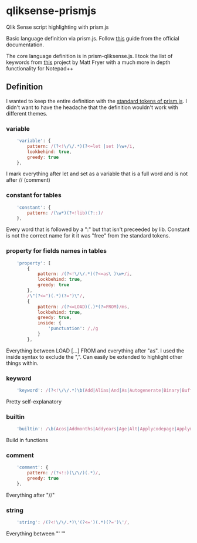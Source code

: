 # qliksense-prismjs
Qlik Sense script highlighting with prism.js

Basic language definition via prism.js. Follow [this](https://prismjs.com/extending.html#creating-a-new-language-definition) guide from the official documentation.

The core language definition is in prism-qliksense.js. I took the list of keywords from [this](https://github.com/MattFryer/Qlik-Notepad-plus-plus) project by Matt Fryer
with a much more in depth functionality for Notepad++

## Definition

I wanted to keep the entire definition with the [standard tokens of prism.js](https://prismjs.com/tokens.html#standard-tokens). I didn't want to have the headache that the definition wouldn't work with different themes.

### variable

```javascript
    'variable': {
        pattern: /(?<!\/\/.*)(?<=let |set )\w+/i,
        lookbehind: true,
        greedy: true
    },
```

I mark everything after let and set as a variable that is a full word and is not after // (comment)

### constant for tables

```javascript
    'constant': {
        pattern: /(\w*)(?<!lib)(?::)/
    },
```

Every word that is followed by a ":" but that isn't preceeded by lib. Constant is not the correct name for it it was "free" from the standard tokens.

### property for fields names in tables

```javascript
    'property': [
        {
            pattern: /(?<!\/\/.*)(?<=as\ )\w+/i,
            lockbehind: true,
            greedy: true
        },
        /\"(?<=")(.*)(?=")\"/,
        {
            pattern: /(?<=LOAD)(.)*(?=FROM)/ms,
            lockbehind: true,
            greedy: true,
            inside: {
                'punctuation': /,/g
            }
        },

```

Everything between LOAD [...] FROM and everything after "as". I used the inside syntax to exclude the ",". Can easily be extended to highlight other things within.

### keyword

```javascript
    'keyword': /(?<!\/\/.*)\b(Add|Alias|And|As|Autogenerate|Binary|Buffer|Call|Case|Comment|Concatenate|Connect|Crosstable|Custom|Default|Derive|Detail|Dimension|Directory|Disconnect|Drop|Distinct|Do|Each|Else|Elseif|Endif|Endsub|End|Endswitch|Execute|First|FlushLog|For|Force|From|From_Field|Generic|Hierarchy|10|HierarchyBelongsTo|10|if|In|Inline|Inputfield|10|Intervalmatch|10|Into|join|load|Let|Lib|Loop|Loosen|Map|Measure|Native|Next|Noconcatenate|Not|NullAsNull|NullAsValue|ODBC|OLEDB|Or|Qualify|Replace|Resident|Sample|Script|Section|Select|Semantic|Set|Sleep|SQL|SQLColumns|SQLTables|SQLTypes|Star|Step|Store|Sub|Switch|Table|Then|To|Trace|Unless|Unmap|Unqualify|Untag|Using|When|Where|With)\b/i,

```

Pretty self-explanatory

### builtin

```javascript
    'builtin': /\b(Acos|Addmonths|Addyears|Age|Alt|Applycodepage|Applymap|Argb|Asin|Atan|Atan2|Attribute|Author|Autonumber|Autonumberhash128|Autonumberhash256|Avg|Bitcount|Black|Blackandschole|Blue|Brown|Capitalize|Ceil|Chi2test_chi2|Chi2test_df|Chi2test_p|Chidist|Chiinv|Chr|Class|Clientplatform|Color|Colormaphue|Colormapjet|Colormix1|Colormix2|Combin|Computername|Concat|Connectstring|Converttolocaltime|Correl|Cos|Cosh|Count|Cyan|Darkgray|Day|Dayend|Daylightsaving|Dayname|Daynumberofquarter|Daynumberofyear|Daystart|Div|DocumentName|DocumentPath|DocumentTitle|Dual|E|Evaluate|Even|Exists|Exp|Fabs|Fact|False|Fdist|FieldIndex|FieldName|FieldNumber|FieldValue|FieldValueCount|FileBaseName|FileDir|FileExtension|FileList|FileName|FilePath|FileSize|FileTime|FindOneOf|Finv|FirstSortedValue|FirstValue|FirstWorkDate|Floor|Fmod|Frac|Fractile|Fv|GetExtendedProperty|GetFolderPath|GetObjectField|GetRegistryString|GMT|Green|Hash128|Hash160|Hash256|Hour|HSL|InDay|InDayToTime|Index|InLunarWeek|InLunarWeekToDate|InMonth|InMonths|InMonthsToDate|InMonthToDate|Input|InputAvg|InputSum|InQuarter|InQuarterToDate|Interval|Interval#|InWeek|InWeekToDate|InYear|InYearToDate|IRR|IsNull|IsNum|IsPartialReload|IsText|IterNo|KeepChar|Kurtosis|LastValue|LastWorkDate|Len|LightBlue|LightCyan|LightGray|LightGreen|LightMagenta|LightRed|LINEST_B|LINEST_DF|LINEST_F|LINEST_M|LINEST_R2|LINEST_SEB|LINEST_SEM|LINEST_SEY|LINEST_SSREG|LINEST_SSRESID|LocalTime|log|log10|Lookup|Lower|LTrim|LunarWeekEnd|LunarWeekName|LunarWeekStart|Magenta|MakeDate|MakeTime|MakeWeekDate|MapSubString|Match|Max|MaxString|Median|Mid|Min|MinString|Minute|MissingCount|MixMatch|Mod|Mode|Money|Money#|Month|MonthEnd|MonthName|MonthsEnd|MonthsName|MonthsStart|MonthStart|MsgBox|NetWorkDays|NoOfFields|NoOfReports|NoOfRows|NoOfTables|NORMDIST|NORMINV|Now|nPer|NPV|Null|NullCount|Num|Num|NumAvg|NumCount|NumericCount|NumMax|NumMin|NumSum|Odd|Only|Ord|OSUser|Peek|Permut|Pi|Pick|Pmt|pow|Previous|PurgeChar|PV|QlikTechBlue|QlikTechGray|QlikViewVersion|QuarterEnd|QuarterName|QuarterStart|QvdCreateTime|QvdFieldName|QvdNoOfFields|QvdNoOfRecords|QvdTableName|QVUser|Rand|RangeAvg|RangeCorrel|RangeCount|RangeFractile|RangeIRR|RangeKurtosis|RangeMax|RangeMaxString|RangeMin|RangeMinString|RangeMissingCount|RangeMode|RangeNPV|RangeNullCount|RangeNumericCount|RangeOnly|RangeSkew|RangeStdev|RangeSum|RangeTextCount|RangeXIRR|RangeXNPV|Rate|RecNo|Red|ReloadTime|Repeat|Replace|ReportComment|ReportId|ReportName|ReportNumber|RGB|Round|RowNo|RTrim|Second|SetDateYear|SetDateYearMonth|Sign|sin|sinh|Skew|sqr|sqrt|Stdev|Sterr|STEYX|SubField|10|SubStringCount|Sum|SysColor|TableName|TableNumber|tan|tanh|TDIST|Text|TextBetween|TextCount|TimeZone|TINV|Today|Trim|True|TTest1_conf|TTest1_df|TTest1_dif|TTest1_lower|TTest1_sig|TTest1_sterr|TTest1_t|TTest1_upper|TTest1w_conf|TTest1w_df|TTest1w_dif|TTest1w_lower|TTest1w_sig|TTest1w_sterr|TTest1w_t|TTest1w_upper|TTest_conf|TTest_df|TTest_dif|TTest_lower|TTest_sig|TTest_sterr|TTest_t|TTest_upper|TTestw_conf|TTestw_df|TTestw_dif|TTestw_lower|TTestw_sig|TTestw_sterr|TTestw_t|TTestw_upper|Upper|UTC|Week|WeekDay|WeekEnd|WeekName|WeekStart|WeekYear|White|WildMatch|WildMatch5|XIRR|XNPV|Year|Year2Date|YearEnd|YearName|YearStart|YearToDate|Yellow|ZTest_conf|ZTest_dif|ZTest_lower|ZTest_sig|ZTest_sterr|ZTest_upper|ZTest_z|ZTestw_conf|ZTestw_dif|ZTestw_lower|ZTestw_sig|ZTestw_sterr|ZTestw_upper|ZTestw_z)\b(?=\()/i,
```

Build in functions

### comment

```javascript
    'comment': {
		pattern: /(?<!:)(\/\/)(.*)/,
        greedy: true
	},

```

Everything after "//"

### string

```javascript
    'string': /(?<!\/\/.*)\'(?<=')(.*)(?=')\'/,
```

Everything between "' '"

